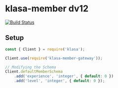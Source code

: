 # klasa-member dv12

[![Build Status](https://dev.azure.com/dirigeants/klasa/_apis/build/status/dirigeants.klasa-member-gateway?branchName=master)](https://dev.azure.com/dirigeants/klasa/_build/latest?definitionId=3&branchName=master)

## Setup

```js
const { Client } = require('klasa');

Client.use(require('klasa-member-gateway'));

// Modifying the Schema
Client.defaultMemberSchema
    .add('experience', 'integer', { default: 0 })
    .add('level', 'integer', { default: 0 });
```
